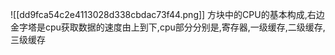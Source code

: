 ![[dd9fca54c2e4113028d338cbdac73f44.png]]
方块中的CPU的基本构成,右边金字塔是cpu获取数据的速度由上到下,cpu部分分别是,寄存器,一级缓存,二级缓存,三级缓存